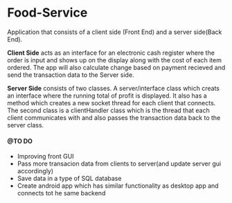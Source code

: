 # Food-Service

Application that consists of a client side (Front End) and a server side(Back End).

**Client Side** acts as an interface for an electronic cash register where the order is input and shows up on the display along with the cost of each item ordered. The app will also calculate change based on payment recieved and send the transaction data to the Server side.

**Server Side** consists of two classes. A server/interface class which creats an interface where the running total of profit is displayed. It also has a method which creates a new socket thread for each client that connects. The second class is a clientHandler class which is the thread that each client communicates with and also passes the transaction data back to the server class. 

#### @TO DO ####
* Improving front GUI
* Pass more transacion data from clients to server(and update server gui accordingly)
* Save data in a type of SQL database
* Create android app which has similar functionality as desktop app and connects tot he same backend
